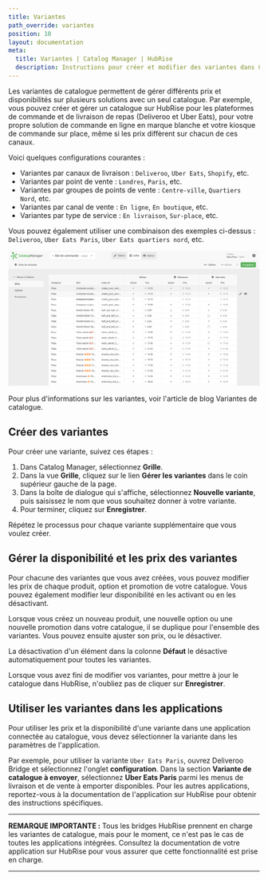 ```yaml
---
title: Variantes
path_override: variantes
position: 10
layout: documentation
meta:
  title: Variantes | Catalog Manager | HubRise
  description: Instructions pour créer et modifier des variantes dans Catalog Manager. Synchronisez les catalogues entre votre logiciel de caisse et vos applications.
---
```


Les variantes de catalogue permettent de gérer différents prix et disponibilités sur plusieurs solutions avec un seul catalogue. Par exemple, vous pouvez créer et gérer un catalogue sur HubRise pour les plateformes de commande et de livraison de repas (Deliveroo et Uber Eats), pour votre propre solution de commande en ligne en marque blanche et votre kiosque de commande sur place, même si les prix diffèrent sur chacun de ces canaux.

Voici quelques configurations courantes :

- Variantes par canaux de livraison : `Deliveroo`, `Uber Eats`, `Shopify`, etc.
- Variantes par point de vente : `Londres`, `Paris`, etc.
- Variantes par groupes de points de vente : `Centre-ville`, `Quartiers Nord`, etc.
- Variantes par canal de vente : `En ligne`, `En boutique`, etc.
- Variantes par type de service : `En livraison`, `Sur-place`, etc.

Vous pouvez également utiliser une combinaison des exemples ci-dessus : `Deliveroo`, `Uber Eats Paris`, `Uber Eats quartiers nord`, etc.

![Vue Grille Catalog Manager](./images/020-grid-view.png)

Pour plus d'informations sur les variantes, voir l'<Link href="/blog/catalog-variants">article de blog Variantes de catalogue</Link>.

## Créer des variantes

Pour créer une variante, suivez ces étapes :

1. Dans Catalog Manager, sélectionnez **Grille**.
2. Dans la vue **Grille**, cliquez sur le lien **Gérer les variantes** dans le coin supérieur gauche de la page.
3. Dans la boîte de dialogue qui s'affiche, sélectionnez **Nouvelle variante**, puis saisissez le nom que vous souhaitez donner à votre variante.
4. Pour terminer, cliquez sur **Enregistrer**.

Répétez le processus pour chaque variante supplémentaire que vous voulez créer.

## Gérer la disponibilité et les prix des variantes

Pour chacune des variantes que vous avez créées, vous pouvez modifier les prix de chaque produit, option et promotion de votre catalogue. Vous pouvez également modifier leur disponibilité en les activant ou en les désactivant.

Lorsque vous créez un nouveau produit, une nouvelle option ou une nouvelle promotion dans votre catalogue, il se duplique pour l'ensemble des variantes. Vous pouvez ensuite ajuster son prix, ou le désactiver.

La désactivation d'un élément dans la colonne **Défaut** le désactive automatiquement pour toutes les variantes.

Lorsque vous avez fini de modifier vos variantes, pour mettre à jour le catalogue dans HubRise, n'oubliez pas de cliquer sur **Enregistrer**.

## Utiliser les variantes dans les applications

Pour utiliser les prix et la disponibilité d'une variante dans une application connectée au catalogue, vous devez sélectionner la variante dans les paramètres de l'application.

Par exemple, pour utiliser la variante `Uber Eats Paris`, ouvrez Deliveroo Bridge et sélectionnez l'onglet **configuration**. Dans la section **Variante de catalogue à envoyer**, sélectionnez **Uber Eats Paris** parmi les menus de livraison et de vente à emporter disponibles. Pour les autres applications, reportez-vous à la documentation de l'application sur HubRise pour obtenir des instructions spécifiques.

***

**REMARQUE IMPORTANTE :** Tous les bridges HubRise prennent en charge les variantes de catalogue, mais pour le moment, ce n'est pas le cas de toutes les applications intégrées. Consultez la documentation de votre application sur HubRise pour vous assurer que cette fonctionnalité est prise en charge.

***
